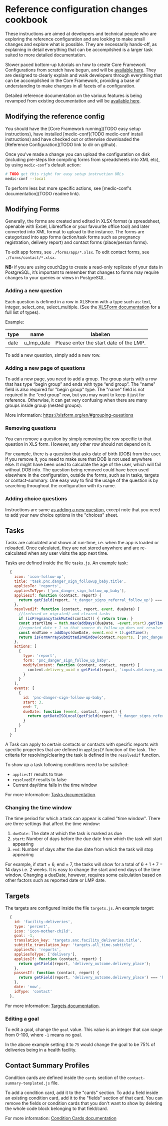 # Reference configuration changes cookbook

These instructions are aimed at developers and technical people who are exploring the reference configuration and are looking to make small changes and explore what is possible. They are necessarily hands-off, as explaining in detail everything that can be accompilshed is a larger task suited to more detailed documentation.

Slower paced bottom-up tutorials on how to create Core Framework Configurations from scratch have begun, and will be [available here](LINK). They are designed to clearly explain and walk developers through everything that can be accompilshed in the Core Framework, providing a base of understanding to make changes in all facets of a configuration.

Detailed reference documentation on the various features is being revamped from existing documentation and will be [available here](LINK).

## Modifying the reference config

You should have the [Core Framework running](TODO easy setup instructions), have installed [medic-conf](TODO medic-conf install instructions) and have checked out or otherwise downloaded the [Reference Configuration](TODO link to dir on github).

Once you've made a change you can upload the configuration on disk (including pre-steps like compiling forms from spreadsheets into XML etc), by using `medic-conf`'s default action:

```sh
# TODO get this right for easy setup instruction URLs
medic-conf --local
```

To perform less but more specific actions, see [medic-conf's documentation](TODO readme link).

## Modifying Forms

Generally, the forms are created and edited in XLSX format (a spreadsheet, openable with Excel, Libreoffice or your favourite office tool) and later converted into XML format to upload to the instance. The forms are categorized into app forms (action/task forms such as pregnancy registration, delivery report) and contact forms (place/person forms).

To edit app forms, see `./forms/app/*.xlsx`. To edit contact forms, see `./forms/contact/*.xlsx`.

**NB:** if you are using couch2pg to create a read-only replicate of your data in PostgreSQL, it’s important to remember that changes to forms may require changes to your queries or views in PostgreSQL.

### Adding a new question

Each question is defined in a row in XLSForm with a type such as: text, integer, select_one, select_multiple. (See the [XLSForm documentation](https://xlsform.org/en/#question-types) for a full list of types).

Example:

| type | name       | label:en                                |
| ---- | ---------- | --------------------------------------- |
| date | u_lmp_date | Please enter the start date of the LMP. |

To add a new question, simply add a new row.

### Adding a new page of questions

To add a new page, you need to add a group. The group starts with a row that has type “begin group” and ends with type “end group”.  The "name" field is also required for "begin group" type. The "name" field is not required in the “end group” row, but you may want to keep it just for reference. Otherwise, it can get very confusing when there are many groups inside group (nested groups).

More information: https://xlsform.org/en/#grouping-questions

### Removing questions

You can remove a question by simply removing the row specific to that question in XLS form. However, any other row should not depend on it.

For example, there is a question that asks date of birth (DOB) from the user. If you remove it, you need to make sure that DOB is not used anywhere else. It might have been used to calculate the age of the user, which will fail without DOB info. The question being removed could have been used elsewhere in the configuration, outside the forms, such as in tasks, targets or contact-summary. One easy way to find the usage of the question is by searching throughout the configuration with its name.

### Adding choice questions

Instructions are same [as adding a new question](#adding-a-new-question), except note that you need to add your new choice options in the "choices" sheet.

## Tasks

Tasks are calculated and shown at run-time, i.e. when the app is loaded or reloaded. Once calculated, they are not stored anywhere and are re-calculated when any user visits the app next time.

Tasks are defined inside the file `tasks.js`. An example task:

```js
  {
    icon: 'icon-follow-up',
    title: 'task.pnc.danger_sign_followup_baby.title',
    appliesTo: 'reports',
    appliesToType: ['pnc_danger_sign_follow_up_baby'],
    appliesIf: function (contact, report) {
      return getField(report, 't_danger_signs_referral_follow_up') === 'yes' && isAlive(contact);
    },
    resolvedIf: function (contact, report, event, dueDate) {
      //(refused or migrated) and cleared tasks
      if (isPregnancyTaskMuted(contact)) { return true; }
      const startTime = Math.max(addDays(dueDate, -event.start).getTime(), report.reported_date + 1);
      //reported_date + 1 so that source ds_follow_up does not resolve itself
      const endTime = addDays(dueDate, event.end + 1).getTime();
      return isFormArraySubmittedInWindow(contact.reports, ['pnc_danger_sign_follow_up_baby'], startTime, endTime);
    },
    actions: [
      {
        type: 'report',
        form: 'pnc_danger_sign_follow_up_baby',
        modifyContent: function (content, contact, report) {
          content.delivery_uuid = getField(report, 'inputs.delivery_uuid');
        }
      }
    ],
    events: [
      {
        id: 'pnc-danger-sign-follow-up-baby',
        start: 3,
        end: 7,
        dueDate: function (event, contact, report) {
          return getDateISOLocal(getField(report, 't_danger_signs_referral_follow_up_date'));
        }
      }
    ]
  }
```

A Task can apply to certain contacts or contacts with specific reports with specific properties that are defined in `appliesIf` function of the task. The criteria for resolving/clearing the task is defined in the `resolvedIf` function.

To show up a task following conditions need to be satisfied:
- `appliesIf` results to true
- `resolvedIf` results to false
- Current day/time falls in the time window

For more information: [Tasks documentation](https://github.com/medic/medic-docs/blob/master/configuration/developing-community-health-applications.md#tasks).

### Changing the time window

The time period for which a task can appear is called "time window". There are three settings that affect the time window:

1. `dueDate`: The date at which the task is marked as due
2. `start`: Number of days before the due date from which the task will start appearing
3. `end`: Number of days after the due date from which the task will stop appearing

For example, if start = 6, end = 7, the tasks will show for a total of 6 + 1 + 7 = 14 days i.e. 2 weeks.
It is easy to change the start and end days of the time window. Changing a dueDate, however, requires some calculation based on other factors such as reported date or LMP date.

## Targets

The targets are configured inside the file `targets.js`. An example target:

```js
  {
    id: 'facility-deliveries',
    type: 'percent',
    icon: 'icon-mother-child',
    goal: -1,
    translation_key: 'targets.anc.facility_deliveries.title',
    subtitle_translation_key: 'targets.all_time.subtitle',
    appliesTo: 'reports',
    appliesToType: ['delivery'],
    appliesIf: function (contact, report) {
      return getField(report, 'delivery_outcome.delivery_place');
    },
    passesIf: function (contact, report) {
      return getField(report, 'delivery_outcome.delivery_place') === 'health_facility';
    },
    date: 'now',
    idType: 'contact'
  },
```

For more information: [Targets documentation](https://github.com/medic/medic-docs/blob/master/configuration/developing-community-health-applications.md#targets).

### Editing a goal

To edit a goal, change the `goal` value. This value is an integer that can range from 0-100, where `-1` means no goal.

In the above example setting it to `75` would change the goal to be 75% of deliveries being in a health facility.

## Contact Summary Profiles

Condition cards are defined inside the `cards` section of the `contact-summary-templated.js` file.

To add a condition card, add it to the "cards" section.
To add a field inside an existing condition card, add it to the "fields" section of that card.
You can remove the fields or condition cards that you don't want to show by deleting the whole code block belonging to that field/card.

For more information: [Condition Cards documentation](https://github.com/medic/medic-docs/blob/master/configuration/developing-community-health-applications.md#cards)
